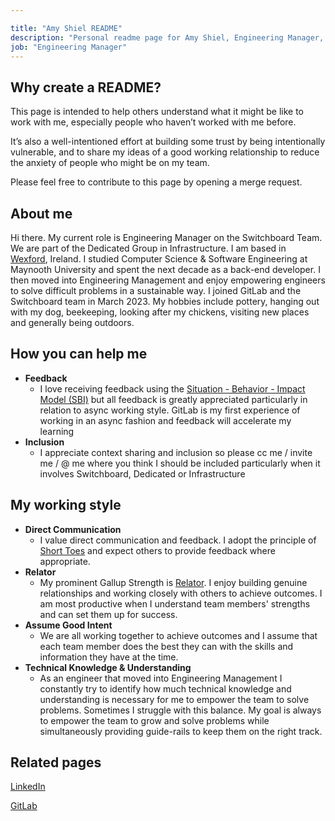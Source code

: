 ```yaml
---

title: "Amy Shiel README"
description: "Personal readme page for Amy Shiel, Engineering Manager, GitLab"
job: "Engineering Manager"
---
```


## Why create a README?

This page is intended to help others understand what it might be like to work with me, especially people who haven’t worked with me before.

It’s also a well-intentioned effort at building some trust by being intentionally vulnerable, and to share my ideas of a good working relationship to reduce the anxiety of people who might be on my team.

Please feel free to contribute to this page by opening a merge request.

## About me

Hi there. My current role is Engineering Manager on the Switchboard Team. We are part of the Dedicated Group in Infrastructure. I am based in [Wexford](https://www.google.com/maps/place/Rathrolan,+Coddstown,+Co.+Wexford/@52.1746812,-6.5276051,11.55z/data=!4m15!1m8!3m7!1s0x486818d03f73ed71:0xe152163313858141!2sRathrolan,+Coddstown,+Co.+Wexford!3b1!8m2!3d52.21915!4d-6.43845!16s%2Fg%2F119vqzwnh!3m5!1s0x486818d03f73ed71:0xe152163313858141!8m2!3d52.21915!4d-6.43845!16s%2Fg%2F119vqzwnh), Ireland. I studied Computer Science & Software Engineering at Maynooth University and spent the next decade as a back-end developer. I then moved into Engineering Management and enjoy empowering engineers to solve difficult problems in a sustainable way. I joined GitLab and the Switchboard team in March 2023. My hobbies include pottery, hanging out with my dog, beekeeping, looking after my chickens, visiting new places and generally being outdoors.

## How you can help me

- **Feedback**
  - I love receiving feedback using the [Situation - Behavior - Impact Model (SBI)](/handbook/people-group/guidance-on-feedback/#s-b-i-model) but all feedback is greatly appreciated particularly in relation to async working style. GitLab is my first experience of working in an async fashion and feedback will accelerate my learning
- **Inclusion**
  - I appreciate context sharing and inclusion so please cc me / invite me / @ me where you think I should be included particularly when it involves Switchboard, Dedicated or Infrastructure

## My working style

- **Direct Communication**
  - I value direct communication and feedback. I adopt the principle of [Short Toes](/teamops/everyone-contributes/#short-toes) and expect others to provide feedback where appropriate.
- **Relator**
  - My prominent Gallup Strength is [Relator](https://www.gallup.com/cliftonstrengths/en/252311/relator-theme.aspx). I enjoy building genuine relationships and working closely with others to achieve outcomes. I am most productive when I understand team members' strengths and can set them up for success.
- **Assume Good Intent**
  - We are all working together to achieve outcomes and I assume that each team member does the best they can with the skills and information they have at the time.
- **Technical Knowledge & Understanding**
  - As an engineer that moved into Engineering Management I constantly try to identify how much technical knowledge and understanding is necessary for me to empower the team to solve problems. Sometimes I struggle with this balance. My goal is always to empower the team to grow and solve problems while simultaneously providing guide-rails to keep them on the right track.

## Related pages

[LinkedIn](https://www.linkedin.com/in/amyshiel/)

[GitLab](https://gitlab.com/ashiel)
